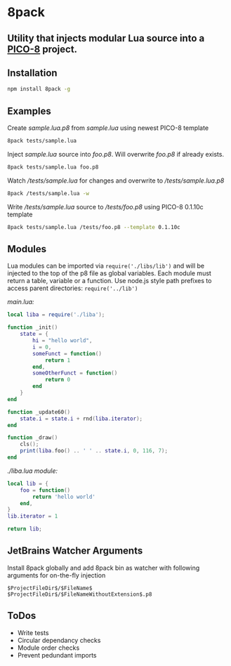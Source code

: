 8pack
====================

Utility that injects modular Lua source into a [PICO-8](https://www.lexaloffle.com/pico-8.php) project. 
---

## Installation
````bash
npm install 8pack -g
````

## Examples

Create *sample.lua.p8* from *sample.lua* using newest PICO-8 template
````bash
8pack tests/sample.lua
````

Inject *sample.lua* source into *foo.p8*. Will overwrite *foo.p8* if already exists.
````bash
8pack tests/sample.lua foo.p8  
````

Watch */tests/sample.lua* for changes and overwrite to */tests/sample.lua.p8*
````bash
8pack /tests/sample.lua -w  
````

Write */tests/sample.lua* source to */tests/foo.p8* using PICO-8 0.1.10c template 
````bash
8pack tests/sample.lua /tests/foo.p8 --template 0.1.10c
````

## Modules
Lua modules can be imported via ```require('./libs/lib')``` and will be injected to the top of the p8 file as global variables. 
Each module must return a table, variable or a function. Use node.js style path prefixes to access parent directories: ``require('../lib')``

*main.lua:*
```lua
local liba = require('./liba');

function _init()
    state = {
        hi = "hello world",
        i = 0,
        someFunct = function()
            return 1
        end,
        someOtherFunct = function()
            return 0
        end
    }
end

function _update60()
    state.i = state.i + rnd(liba.iterator);
end

function _draw()
    cls();
    print(liba.foo() .. ' ' .. state.i, 0, 116, 7);
end
```

*./liba.lua module:*
```lua
local lib = {
    foo = function()
        return 'hello world'
    end,
}
lib.iterator = 1

return lib;
```

## JetBrains Watcher Arguments
Install 8pack globally and add 8pack bin as watcher with following arguments for on-the-fly injection 
````
$ProjectFileDir$/$FileName$ $ProjectFileDir$/$FileNameWithoutExtension$.p8
````

## ToDos
* Write tests
* Circular dependancy checks 
* Module order checks
* Prevent pedundant imports